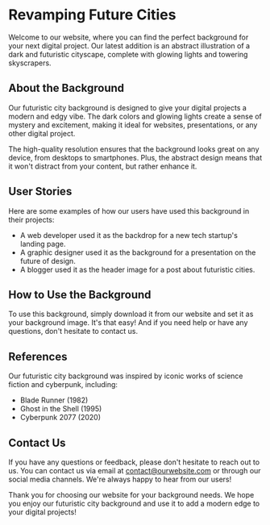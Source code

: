 <!--font:Montserrat-->

# Revamping Future Cities

Welcome to our website, where you can find the perfect background for your next digital project. Our latest addition is an abstract illustration of a dark and futuristic cityscape, complete with glowing lights and towering skyscrapers.

## About the Background

Our futuristic city background is designed to give your digital projects a modern and edgy vibe. The dark colors and glowing lights create a sense of mystery and excitement, making it ideal for websites, presentations, or any other digital project.

The high-quality resolution ensures that the background looks great on any device, from desktops to smartphones. Plus, the abstract design means that it won't distract from your content, but rather enhance it.

## User Stories

Here are some examples of how our users have used this background in their projects:

- A web developer used it as the backdrop for a new tech startup's landing page.
- A graphic designer used it as the background for a presentation on the future of design.
- A blogger used it as the header image for a post about futuristic cities.

## How to Use the Background

To use this background, simply download it from our website and set it as your background image. It's that easy! And if you need help or have any questions, don't hesitate to contact us.

## References

Our futuristic city background was inspired by iconic works of science fiction and cyberpunk, including:

- Blade Runner (1982)
- Ghost in the Shell (1995)
- Cyberpunk 2077 (2020)

## Contact Us

If you have any questions or feedback, please don't hesitate to reach out to us. You can contact us via email at [contact@ourwebsite.com](mailto:contact@ourwebsite.com) or through our social media channels. We're always happy to hear from our users!

Thank you for choosing our website for your background needs. We hope you enjoy our futuristic city background and use it to add a modern edge to your digital projects!

<!--

Write me content for website with wallpaper which alt text is:

"A wallpaper featuring an abstract illustration of a dark and futuristic cityscape, with glowing lights and skyscrapers."

The name/title of the page should not be 1:1 copy of the alt text but rather a real content of the website which is using this wallpaper.

- Use markdown format 
- Start with heading
- Heading should be short and concise
- The content should look like a real website 
- The website should not be about the wallpaper, wallpaper is just a related background
- Heading should be contain work "wallpaper" or "background"
- Include real sections like references, contact, user stories, etc. use things relevant to the page purpose.
- Feel free to use structure like headings, bullets, numbering, blockquotes, paragraphs, horizontal lines, etc.
- You can use formatting like bold or _italic_
- You can include UTF-8 emojis
- Links should be only #hash anchors (and you can refer to the document itself)
- Do not include images


---


# Futuristic City Background for Your Next Project

Welcome to our website, where you can find the perfect background for your next project. Our latest addition is a stunning wallpaper featuring an abstract illustration of a dark and futuristic cityscape, with glowing lights and skyscrapers.

## About the Wallpaper

This wallpaper is perfect for anyone looking for a modern and futuristic vibe. The dark colors and glowing lights create a sense of mystery and excitement, making it ideal for websites, presentations, or any other digital project.

The high-quality resolution ensures that the wallpaper looks great on any device, from desktops to smartphones. Plus, the abstract design means that it won't distract from your content, but rather enhance it.

## User Stories

Here are some examples of how our users have used this wallpaper in their projects:

- A web developer used it as the background for a new tech startup's landing page.
- A graphic designer used it as the backdrop for a presentation on the future of design.
- A blogger used it as the header image for a post about futuristic cities.

## How to Use the Wallpaper

To use this wallpaper, simply download it from our website and set it as your background image. It's that easy! And if you need help or have any questions, don't hesitate to contact us.

## References

Here are some resources that inspired this wallpaper:

- Blade Runner (1982)
- Ghost in the Shell (1995)
- Cyberpunk 2077 (2020)

## Contact Us

If you have any questions or feedback, please don't hesitate to reach out to us. You can contact us via email at [contact@ourwebsite.com](mailto:contact@ourwebsite.com) or through our social media channels. We're always happy to hear from our users!

Thank you for choosing our website for your background needs. We hope you enjoy our futuristic city wallpaper!


---


Heading is too long, rewrite whole content.


---


# Futuristic City Wallpaper: Enhance Your Digital Projects

Welcome to our website, where you can find the perfect wallpaper for your next digital project. Our latest addition is a stunning wallpaper featuring an abstract illustration of a dark and futuristic cityscape, with glowing lights and skyscrapers.

## About the Wallpaper

Our futuristic city wallpaper is designed to give your digital projects a modern and edgy vibe. The dark colors and glowing lights create a sense of mystery and excitement, making it ideal for websites, presentations, or any other digital project.

The high-quality resolution ensures that the wallpaper looks great on any device, from desktops to smartphones. Plus, the abstract design means that it won't distract from your content, but rather enhance it.

## User Stories

Here are some examples of how our users have used this wallpaper in their projects:

- A web developer used it as the background for a new tech startup's landing page.
- A graphic designer used it as the backdrop for a presentation on the future of design.
- A blogger used it as the header image for a post about futuristic cities.

## How to Use the Wallpaper

To use this wallpaper, simply download it from our website and set it as your background image. It's that easy! And if you need help or have any questions, don't hesitate to contact us.

## References

Our futuristic city wallpaper was inspired by iconic works of science fiction and cyberpunk, including:

- Blade Runner (1982)
- Ghost in the Shell (1995)
- Cyberpunk 2077 (2020)

## Contact Us

If you have any questions or feedback, please don't hesitate to reach out to us. You can contact us via email at [contact@ourwebsite.com](mailto:contact@ourwebsite.com) or through our social media channels. We're always happy to hear from our users!

Thank you for choosing our website for your wallpaper needs. We hope you enjoy our futuristic city wallpaper and use it to enhance your digital projects!


---


Heading should not include word "wallpaper". The website should not be about the wallpaper itself, wallpaper is just a related background, rewrite whole content.


---


# Enhance Your Digital Projects with a Futuristic City Background

Welcome to our website, where you can find the perfect background for your next digital project. Our latest addition is a stunning illustration of a dark and futuristic cityscape, with glowing lights and skyscrapers.

## About the Background

Our futuristic city background is designed to give your digital projects a modern and edgy vibe. The dark colors and glowing lights create a sense of mystery and excitement, making it ideal for websites, presentations, or any other digital project.

The high-quality resolution ensures that the background looks great on any device, from desktops to smartphones. Plus, the abstract design means that it won't distract from your content, but rather enhance it.

## User Stories

Here are some examples of how our users have used this background in their projects:

- A web developer used it as the backdrop for a new tech startup's landing page.
- A graphic designer used it as the background for a presentation on the future of design.
- A blogger used it as the header image for a post about futuristic cities.

## How to Use the Background

To use this background, simply download it from our website and set it as your background image. It's that easy! And if you need help or have any questions, don't hesitate to contact us.

## References

Our futuristic city background was inspired by iconic works of science fiction and cyberpunk, including:

- Blade Runner (1982)
- Ghost in the Shell (1995)
- Cyberpunk 2077 (2020)

## Contact Us

If you have any questions or feedback, please don't hesitate to reach out to us. You can contact us via email at [contact@ourwebsite.com](mailto:contact@ourwebsite.com) or through our social media channels. We're always happy to hear from our users!

Thank you for choosing our website for your background needs. We hope you enjoy our futuristic city background and use it to enhance your digital projects!


---


Heading is too long, rewrite whole content.


---


# Futuristic City Background: Add a Modern Edge to Your Digital Projects

Welcome to our website, where you can find the perfect background for your next digital project. Our latest addition is an abstract illustration of a dark and futuristic cityscape, complete with glowing lights and towering skyscrapers.

## About the Background

Our futuristic city background is designed to give your digital projects a modern and edgy vibe. The dark colors and glowing lights create a sense of mystery and excitement, making it ideal for websites, presentations, or any other digital project.

The high-quality resolution ensures that the background looks great on any device, from desktops to smartphones. Plus, the abstract design means that it won't distract from your content, but rather enhance it.

## User Stories

Here are some examples of how our users have used this background in their projects:

- A web developer used it as the backdrop for a new tech startup's landing page.
- A graphic designer used it as the background for a presentation on the future of design.
- A blogger used it as the header image for a post about futuristic cities.

## How to Use the Background

To use this background, simply download it from our website and set it as your background image. It's that easy! And if you need help or have any questions, don't hesitate to contact us.

## References

Our futuristic city background was inspired by iconic works of science fiction and cyberpunk, including:

- Blade Runner (1982)
- Ghost in the Shell (1995)
- Cyberpunk 2077 (2020)

## Contact Us

If you have any questions or feedback, please don't hesitate to reach out to us. You can contact us via email at [contact@ourwebsite.com](mailto:contact@ourwebsite.com) or through our social media channels. We're always happy to hear from our users!

Thank you for choosing our website for your background needs. We hope you enjoy our futuristic city background and use it to add a modern edge to your digital projects!


---


Write me a Google font which is best fitting for the website.

Pick from the list:
- Playfair Display
- IBM Plex Sans
- Dancing Script
- Barlow Condensed
- Orbitron
- Exo 2
- Lato
- Lobster
- Raleway
- Futura
- Inter
- Great Vibes
- Alegreya
- Roboto
- Montserrat
- Open Sans
- Poppins


Write just the font name nothing else.


---


Montserrat

-->
